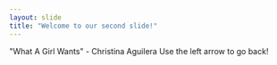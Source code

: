 ```yaml
---
layout: slide
title: "Welcome to our second slide!"
---
```

"What A Girl Wants" - Christina Aguilera
Use the left arrow to go back!
